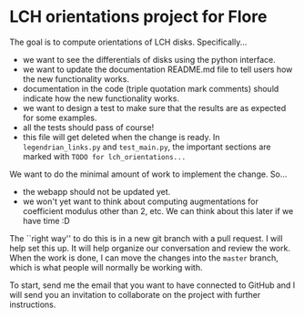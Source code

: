# LCH orientations project for Flore

The goal is to compute orientations of LCH disks. Specifically...
- we want to see the differentials of disks using the python interface.
- we want to update the documentation README.md file to tell users how the new functionality works.
- documentation in the code (triple quotation mark comments) should indicate how the new functionality works.
- we want to design a test to make sure that the results are as expected for some examples.
- all the tests should pass of course!
- this file will get deleted when the change is ready.
In `legendrian_links.py` and `test_main.py`, the important sections are marked with `TODO for lch_orientations...`

We want to do the minimal amount of work to implement the change. So...
- the webapp should not be updated yet.
- we won't yet want to think about computing augmentations for coefficient modulus other than 2, etc.
We can think about this later if we have time :D

The ``right way'' to do this is in a new git branch with a pull request. I will help set this up.
It will help organize our conversation and review the work. When the work is done, I can move the changes into
the `master` branch, which is what people will normally be working with.

To start, send me the email that you want to have connected to GitHub and I will send you an invitation to collaborate
on the project with further instructions.